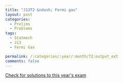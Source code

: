 ```yaml
---
title: "J13T2 &ndash; Fermi gas"
layout: post
categories:
  - Prelims
  - Problems
tags:
  - Statmech
  - J13
  - Fermi Gas

permalink: /:categories/:year/:month/T2:output_ext
comments: false
---
```

<object data="2013J2T.pdf" type="application/pdf" width="100%" height="500"></object>
<div class="message"><a href='https://princetonprelim.com/prelim/29/'>Check for solutions to this year's exam</a></div>